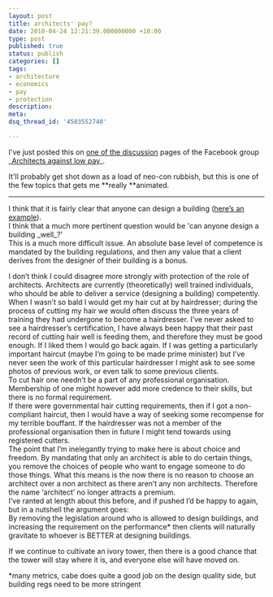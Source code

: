 ```yaml
---
layout: post
title: architects' pay?
date: 2010-04-24 12:21:39.000000000 +10:00
type: post
published: true
status: publish
categories: []
tags:
- architecture
- economics
- pay
- protection
description:
meta:
dsq_thread_id: '4503552740'

---
```

<p>I've just posted this on <a href="http://www.facebook.com/topic.php?topic=50&amp;post=234&amp;uid=110216182335329#!/topic.php?uid=110216182335329&amp;topic=50">one of the discussion</a> pages of the Facebook group _<a href="http://www.facebook.com/topic.php?topic=50&amp;post=234&amp;uid=110216182335329#!/group.php?gid=110216182335329">Architects against low pay</a>_.</p>
<p>It'll probably get shot down as a load of neo-con rubbish, but this is one of the few topics that gets me **really **animated.</p>
<hr />I think that it is fairly clear that anyone can design a building (<a href="http://tinyurl.com/37j3arr">here’s an example</a>).<br />
I think that a much more pertinent question would be 'can anyone design a building _well_?'<br />
This is a much more difficult issue. An absolute base level of competence is mandated by the building regulations, and then any value that a client derives from the designer of their building is a bonus.</p>
<p>I don’t think I could disagree more strongly with protection of the role of architects. Architects are currently (theoretically) well trained individuals, who should be able to deliver a service (designing a building) competently. When I wasn’t so bald I would get my hair cut at by hairdresser; during the process of cutting my hair we would often discuss the three years of training they had undergone to become a hairdresser. I’ve never asked to see a hairdresser’s certification, I have always been happy that their past record of cutting hair well is feeding them, and therefore they must be good enough. If I liked them I would go back again. If I was getting a particularly important haircut (maybe I’m going to be made prime minister) but I’ve never seen the work of this particular hairdresser I might ask to see some photos of previous work, or even talk to some previous clients.<br />
To cut hair one needn’t be a part of any professional organisation. Membership of one might however add more credence to their skills, but there is no formal requirement.<br />
If there were governmental hair cutting requirements, then if I got a non-compliant haircut, then I would have a way of seeking some recompense for my terrible bouffant. If the hairdresser was not a member of the professional organisation then in future I might tend towards using registered cutters.<br />
The point that I’m inelegantly trying to make here is about choice and freedom. By mandating that only an architect is able to do certain things, you remove the choices of people who want to engage someone to do those things. What this means is the now there is no reason to choose an architect over a non architect as there aren’t any non architects. Therefore the name ‘architect’ no longer attracts a premium.<br />
I’ve ranted at length about this before, and if pushed I’d be happy to again, but in a nutshell the argument goes:<br />
By removing the legislation around who is allowed to design buildings, and increasing the requirement on the performance* then clients will naturally gravitate to whoever is BETTER at designing buildings.</p>
<p>If we continue to cultivate an ivory tower, then there is a good chance that the tower will stay where it is, and everyone else will have moved on.</p>
<p>*many metrics, cabe does quite a good job on the design quality side, but building regs need to be more stringent</p>

